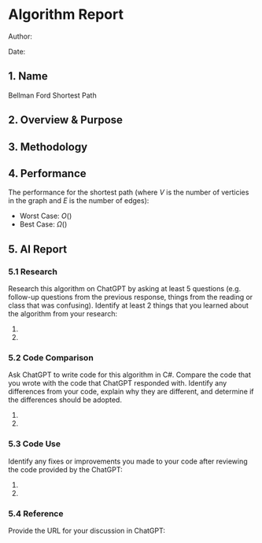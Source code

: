 # Algorithm Report

Author: 

Date: 

## 1. Name
Bellman Ford Shortest Path

## 2. Overview & Purpose
<!-- Describe the purpose of the algorithm and what it is used for. -->

## 3. Methodology
<!-- Describe the design of the algorithm.  This should be detailed enough to both understand how the algorithm works and be sufficient to code in any language.  Detailed descriptions will be more than 100 words. 

The inclusion of a picture describing the how the algorithm works will earn bonus points.
![](images/smile.png) -->

## 4. Performance

The performance for the shortest path (where $V$ is the number of verticies in the graph and $E$ is the number of edges):

* Worst Case: $O()$
* Best Case: $\Omega()$

## 5. AI Report

### 5.1 Research

Research this algorithm on ChatGPT by asking at least 5 questions (e.g. follow-up questions from the previous response, things from the reading or class that was confusing).  Identify at least 2 things that you learned about the algorithm from your research:

1.
2.

### 5.2 Code Comparison

Ask ChatGPT to write code for this algorithm in C#.  Compare the code that you wrote with the code that ChatGPT responded with.  Identify any differences from your code, explain why they are different, and determine if the differences should be adopted.

1.
2.

### 5.3 Code Use

Identify any fixes or improvements you made to your code after reviewing the code provided by the ChatGPT:

1.
2.

### 5.4 Reference

Provide the URL for your discussion in ChatGPT:

